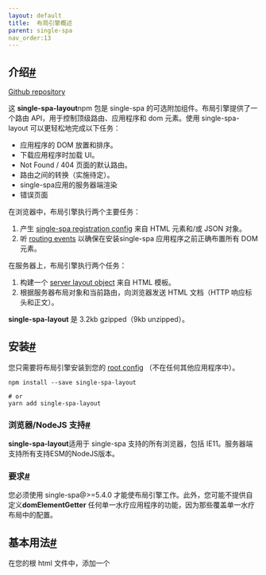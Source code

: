 ```yaml
---
layout: default
title:  布局引擎概述
parent: single-spa
nav_order:13
---
```


## 介绍[#](https://single-spa.js.org/docs/layout-overview/#introduction)

[Github repository](https://github.com/single-spa/single-spa-layout/)

这 **single-spa-layout**npm 包是 single-spa 的可选附加组件。布局引擎提供了一个路由 API，用于控制顶级路由、应用程序和 dom 元素。使用 single-spa-layout 可以更轻松地完成以下任务：

- 应用程序的 DOM 放置和排序。
- 下载应用程序时加载 UI。
- Not Found / 404 页面的默认路由。
- 路由之间的转换（实施待定）。
- single-spa应用的服务器端渲染
- 错误页面

在浏览器中，布局引擎执行两个主要任务：

1. 产生 [single-spa registration config](https://single-spa.js.org/docs/api/#configuration-object) 来自 HTML 元素和/或 JSON 对象。
2. 听 [routing events](https://single-spa.js.org/docs/api/#events) 以确保在安装single-spa 应用程序之前正确布置所有 DOM 元素。

在服务器上，布局引擎执行两个任务：

1. 构建一个 [server layout object](https://single-spa.js.org/docs/layout-api#constructserverlayout) 来自 HTML 模板。
2. 根据服务器布局对象和当前路由，向浏览器发送 HTML 文档（HTTP 响应标头和正文）。

**single-spa-layout** 是 3.2kb gzipped（9kb unzipped）。

## 安装[#](https://single-spa.js.org/docs/layout-overview/#installation)

您只需要将布局引擎安装到您的 [root config](https://single-spa.js.org/docs/configuration/) （不在任何其他应用程序中）。

```
npm install --save single-spa-layout

# or
yarn add single-spa-layout
```

### 浏览器/NodeJS 支持[#](https://single-spa.js.org/docs/layout-overview/#browser--nodejs-support)

**single-spa-layout**适用于 single-spa 支持的所有浏览器，包括 IE11。服务器端支持所有支持ESM的NodeJS版本。

### 要求[#](https://single-spa.js.org/docs/layout-overview/#requirements)

您必须使用 single-spa@>=5.4.0 才能使布局引擎工作。此外，您可能不提供自定义**domElementGetter** 任何单一水疗应用程序的功能，因为那些覆盖单一水疗布局中的配置。

## 基本用法[#](https://single-spa.js.org/docs/layout-overview/#basic-usage)

在您的根 html 文件中，添加一个 **<template>**元素到头部。它应该有一个**<single-spa-router>** 包含的元素 **<route>** 元素， **<application>** 元素，以及任何其他 dom 元素：

```javascript
<html>
  <head>
    <template id="single-spa-layout">
      <single-spa-router>
        <nav class="topnav">
          <application name="@organization/nav"></application>
        </nav>
        <div class="main-content">
          <route path="settings">
            <application name="@organization/settings"></application>
          </route>
          <route path="clients">
            <application name="@organization/clients"></application>
          </route>
        </div>
        <footer>
          <application name="@organization/footer"></application>
        </footer>
      </single-spa-router>
    </template>
  </head>
</html>
```

然后在 root-config 的 JavaScript 代码中，添加以下内容：

```javascript
import { registerApplication, start } from 'single-spa';
import {
  constructApplications,
  constructRoutes,
  constructLayoutEngine,
} from 'single-spa-layout';

const routes = constructRoutes(document.querySelector('#single-spa-layout'));
const applications = constructApplications({
  routes,
  loadApp({ name }) {
    return System.import(name);
  },
});
const layoutEngine = constructLayoutEngine({ routes, applications });

applications.forEach(registerApplication);
start();
```
